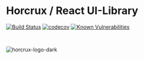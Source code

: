 Horcrux / React UI-Library
============================
[![Build Status](https://travis-ci.org/whiplashmerch/horcrux.svg?branch=master)](https://travis-ci.org/whiplashmerch/horcrux)
[![codecov](https://codecov.io/gh/whiplashmerch/horcrux/branch/master/graph/badge.svg)](https://codecov.io/gh/whiplashmerch/horcrux)
[![Known Vulnerabilities](https://snyk.io/test/github/whiplashmerch/horcrux/badge.svg)](https://snyk.io/test/github/whiplashmerch/horcrux)

<br />

![horcrux-logo-dark](https://cloud.githubusercontent.com/assets/4819738/25823823/e5b6c36c-3402-11e7-9855-87ba6376a7b3.png)
